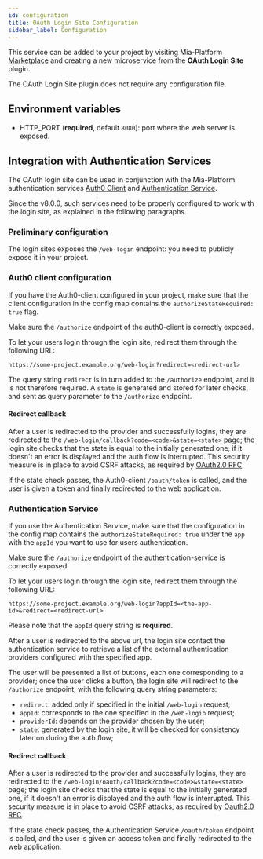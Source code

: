 ```yaml
---
id: configuration
title: OAuth Login Site Configuration
sidebar_label: Configuration
---
```




This service can be added to your project by visiting Mia-Platform [Marketplace](/marketplace/overview_marketplace.md) and creating a new microservice from the **OAuth Login Site** plugin.

The OAuth Login Site plugin does not require any configuration file.

## Environment variables

- HTTP_PORT (__required__, default `8080`): port where the web server is 
exposed.

## Integration with Authentication Services

The OAuth login site can be used in conjunction with the Mia-Platform authentication services [Auth0 Client](/runtime_suite/auth0-client/10_overview.md) and [Authentication Service](/runtime_suite/authentication-service/10_overview.md).

Since the v8.0.0, such services need to be properly configured to work with the login site, as explained in the following paragraphs.

### Preliminary configuration

The login sites exposes the `/web-login` endpoint: you need to publicly expose it in your project.

### Auth0 client configuration

If you have the Auth0-client configured in your project, make sure that the client configuration in the config map contains the `authorizeStateRequired: true` flag.

Make sure the `/authorize` endpoint of the auth0-client is correctly exposed.

To let your users login through the login site, redirect them through the following URL:
```
https://some-project.example.org/web-login?redirect=<redirect-url>
```

The query string `redirect` is in turn added to the `/authorize` endpoint, and it is not therefore required.
A `state` is generated and stored for later checks, and sent as query parameter to the `/authorize` endpoint.

#### Redirect callback

 After a user is redirected to the provider and successfully logins, they are redirected to the `/web-login/callback?code=<code>&state=<state>` page; the login site checks that the state is equal to the initially generated one, if it doesn't an error is displayed and the auth flow is interrupted. 
 This security measure is in place to avoid CSRF attacks, as required by [OAuth2.0 RFC](https://datatracker.ietf.org/doc/html/rfc6749#section-10.12).

If the state check passes, the Auth0-client `/oauth/token` is called, and the user is given a token and finally redirected to the web application.

### Authentication Service

If you use the Authentication Service, make sure that the configuration in the config map contains the `authorizeStateRequired: true` under the `app` with the `appId` you want to use for users authentication.

Make sure the `/authorize` endpoint of the authentication-service is correctly exposed.

To let your users login through the login site, redirect them through the following URL:
```
https://some-project.example.org/web-login?appId=<the-app-id>&redirect=<redirect-url>
```

Please note that the `appId` query string is **required**.

After a user is redirected to the above url, the login site contact the authentication service to retrieve a list of the external authentication providers configured with the specified app.

The user will be presented a list of buttons, each one corresponding to a provider; once the user clicks a button, the login site will redirect to the `/authorize` endpoint, with the following query string parameters:
 - `redirect`:  added only if specified in the initial `/web-login` request;
 - `appId`: corresponds to the one specified in the `/web-login` request;
 - `providerId`: depends on the provider chosen by the user;
 - `state`: generated by the login site, it will be checked for consistency later on during the auth flow;

#### Redirect callback

 After a user is redirected to the provider and successfully logins, they are redirected to the `/web-login/oauth/callback?code=<code>&state=<state>` page; the login site checks that the state is equal to the initially generated one, if it doesn't an error is displayed and the auth flow is interrupted.
 This security measure is in place to avoid CSRF attacks, as required by [Oauth2.0 RFC](https://datatracker.ietf.org/doc/html/rfc6749#section-10.12).

If the state check passes, the Authentication Service `/oauth/token` endpoint is called, and the user is given an access token and finally redirected to the web application.
